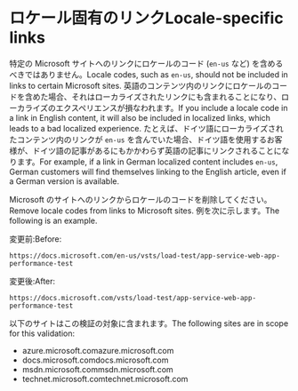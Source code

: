 # <a name="locale-specific-links"></a><span data-ttu-id="bb9db-101">ロケール固有のリンク</span><span class="sxs-lookup"><span data-stu-id="bb9db-101">Locale-specific links</span></span>

<span data-ttu-id="bb9db-102">特定の Microsoft サイトへのリンクにロケールのコード (`en-us` など) を含めるべきではありません。</span><span class="sxs-lookup"><span data-stu-id="bb9db-102">Locale codes, such as `en-us`, should not be included in links to certain Microsoft sites.</span></span> <span data-ttu-id="bb9db-103">英語のコンテンツ内のリンクにロケールのコードを含めた場合、それはローカライズされたリンクにも含まれることになり、ローカライズのエクスペリエンスが損なわれます。</span><span class="sxs-lookup"><span data-stu-id="bb9db-103">If you include a locale code in a link in English content, it will also be included in localized links, which leads to a bad localized experience.</span></span> <span data-ttu-id="bb9db-104">たとえば、ドイツ語にローカライズされたコンテンツ内のリンクが `en-us` を含んでいた場合、ドイツ語を使用するお客様が、ドイツ語の記事があるにもかかわらず英語の記事にリンクされることになります。</span><span class="sxs-lookup"><span data-stu-id="bb9db-104">For example, if a link in German localized content includes `en-us`, German customers will find themselves linking to the English article, even if a German version is available.</span></span>

<span data-ttu-id="bb9db-105">Microsoft のサイトへのリンクからロケールのコードを削除してください。</span><span class="sxs-lookup"><span data-stu-id="bb9db-105">Remove locale codes from links to Microsoft sites.</span></span> <span data-ttu-id="bb9db-106">例を次に示します。</span><span class="sxs-lookup"><span data-stu-id="bb9db-106">The following is an example.</span></span>

<span data-ttu-id="bb9db-107">変更前:</span><span class="sxs-lookup"><span data-stu-id="bb9db-107">Before:</span></span>

`https://docs.microsoft.com/en-us/vsts/load-test/app-service-web-app-performance-test`

<span data-ttu-id="bb9db-108">変更後:</span><span class="sxs-lookup"><span data-stu-id="bb9db-108">After:</span></span>

`https://docs.microsoft.com/vsts/load-test/app-service-web-app-performance-test`

<span data-ttu-id="bb9db-109">以下のサイトはこの検証の対象に含まれます。</span><span class="sxs-lookup"><span data-stu-id="bb9db-109">The following sites are in scope for this validation:</span></span>

- <span data-ttu-id="bb9db-110">azure.microsoft.com</span><span class="sxs-lookup"><span data-stu-id="bb9db-110">azure.microsoft.com</span></span>
- <span data-ttu-id="bb9db-111">docs.microsoft.com</span><span class="sxs-lookup"><span data-stu-id="bb9db-111">docs.microsoft.com</span></span>
- <span data-ttu-id="bb9db-112">msdn.microsoft.com</span><span class="sxs-lookup"><span data-stu-id="bb9db-112">msdn.microsoft.com</span></span>
- <span data-ttu-id="bb9db-113">technet.microsoft.com</span><span class="sxs-lookup"><span data-stu-id="bb9db-113">technet.microsoft.com</span></span>